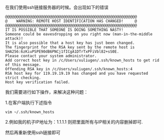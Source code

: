 在我们使用ssh链接服务器的时候。会出现如下的错误

```shell
@@@@@@@@@@@@@@@@@@@@@@@@@@@@@@@@@@@@@@@@@@@@@@@@@@@@@@@@@@@
@    WARNING: REMOTE HOST IDENTIFICATION HAS CHANGED!     @
@@@@@@@@@@@@@@@@@@@@@@@@@@@@@@@@@@@@@@@@@@@@@@@@@@@@@@@@@@@
IT IS POSSIBLE THAT SOMEONE IS DOING SOMETHING NASTY!
Someone could be eavesdropping on you right now (man-in-the-middle attack)!
It is also possible that a host key has just been changed.
The fingerprint for the RSA key sent by the remote host is
SHA256:6zKiuPSPE90dB6PNCj1fICgA1DTrTxPFiVbl82+sS0E.
Please contact your system administrator.
Add correct host key in /c/Users/xuliugen/.ssh/known_hosts to get rid of this message.
Offending RSA key in /c/Users/xuliugen/.ssh/known_hosts:4
RSA host key for 119.19.19.19 has changed and you have requested strict checking.
Host key verification failed.
```

我们需要进行如下操作，来解决这种问题：

1.在客户端执行下述指令

```ssh
vim ~/.ssh/known_hosts
```

2.例如我的机子IP地址为：1.1.1.1  则把里面所有与IP相关的内容删掉即可.

然后再重新使用ssh链接即可

